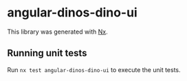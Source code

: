 # angular-dinos-dino-ui

This library was generated with [Nx](https://nx.dev).

## Running unit tests

Run `nx test angular-dinos-dino-ui` to execute the unit tests.
